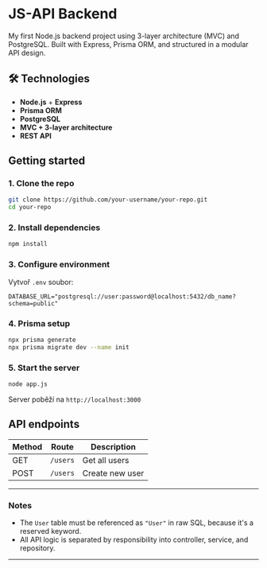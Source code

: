 # JS-API Backend

My first Node.js backend project using 3-layer architecture (MVC) and PostgreSQL. Built with Express, Prisma ORM, and structured in a modular API design.

## 🛠 Technologies

- **Node.js** + **Express**
- **Prisma ORM**
- **PostgreSQL**
- **MVC + 3-layer architecture**
- **REST API**

## Getting started

### 1. Clone the repo
```bash
git clone https://github.com/your-username/your-repo.git
cd your-repo
```

### 2. Install dependencies
```bash
npm install
```

### 3. Configure environment
Vytvoř `.env` soubor:

```env
DATABASE_URL="postgresql://user:password@localhost:5432/db_name?schema=public"
```

### 4. Prisma setup
```bash
npx prisma generate
npx prisma migrate dev --name init
```

### 5. Start the server
```bash
node app.js
```

Server poběží na `http://localhost:3000`

## API endpoints

| Method | Route          | Description        |
|--------|----------------|--------------------|
| GET    | `/users`       | Get all users      |
| POST   | `/users`       | Create new user    |

---

### Notes

- The `User` table must be referenced as `"User"` in raw SQL, because it's a reserved keyword.
- All API logic is separated by responsibility into controller, service, and repository.

---

